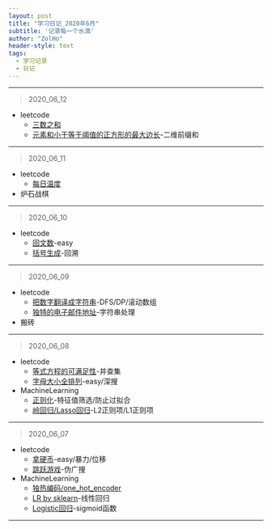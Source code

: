 ```yaml
---
layout: post
title: "学习日记_2020年6月"
subtitle: '记录每一个水滴'
author: "ZolHo"
header-style: text
tags:
  - 学习记录
  - 日记
---
```


---
>2020_06_12

- leetcode
  - [三数之和](https://leetcode-cn.com/problems/3sum/)
  - [元素和小于等于阈值的正方形的最大边长](https://leetcode-cn.com/problems/maximum-side-length-of-a-square-with-sum-less-than-or-equal-to-threshold/submissions/)-二维前缀和
  
---
> 2020_06_11

- leetcode
  - [每日温度](https://leetcode-cn.com/problems/daily-temperatures/)
- 炉石战棋

---
> 2020_06_10

- leetcode
  - [回文数](https://leetcode-cn.com/problems/palindrome-number/)-easy
  - [括号生成](https://leetcode-cn.com/problems/generate-parentheses/)-回溯

---
> 2020_06_09

- leetcode
  - [把数字翻译成字符串](https://leetcode-cn.com/problems/ba-shu-zi-fan-yi-cheng-zi-fu-chuan-lcof/)-DFS/DP/滚动数组
  - [独特的电子邮件地址](https://leetcode-cn.com/problems/unique-email-addresses/)-字符串处理
- 搬砖

---
> 2020_06_08

- leetcode
  - [等式方程的可满足性](https://leetcode-cn.com/problems/satisfiability-of-equality-equations/)-并查集
  - [字母大小全排列](https://leetcode-cn.com/problems/letter-case-permutation/)-easy/深搜
- MachineLearning
  - [正则化](https://blog.csdn.net/jinping_shi/article/details/52433975)-特征值筛选/防止过拟合
  - [岭回归/Lasso回归](https://blog.csdn.net/weixin_43374551/article/details/83688913)-L2正则项/L1正则项

---
> 2020_06_07

- leetcode
  - [拿硬币](https://leetcode-cn.com/problems/na-ying-bi/)-easy/暴力/位移
  - [跳跃游戏](https://leetcode-cn.com/problems/jump-game/)-伪广搜
- MachineLearning
  - [独热编码/one_hot_encoder](https://blog.csdn.net/weixin_40807247/article/details/82812206)
  - [LR by sklearn](https://github.com/MLEveryday/100-Days-Of-ML-Code/blob/master/Code/Day%202_Simple_Linear_Regression.md)-线性回归
  - [Logistic回归](https://www.cnblogs.com/llhthinker/p/5330257.html)-sigmoid函数

---
